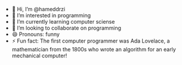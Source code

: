 - 👋 Hi, I’m @hameddrzi
- 👀 I’m interested in programming
- 🌱 I’m currently learning computer sciense
- 💞️ I’m looking to collaborate on programming
- 😄 Pronouns: funny
- ⚡ Fun fact: The first computer programmer was Ada Lovelace, a mathematician from the 1800s who wrote an algorithm for an early mechanical computer!

<!---
hameddrzi/hameddrzi is a ✨ special ✨ repository because its `README.md` (this file) appears on your GitHub profile.
You can click the Preview link to take a look at your changes.
--->
